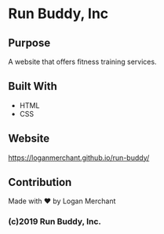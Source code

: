 # Run Buddy, Inc

## Purpose
A website that offers fitness training services.

## Built With
* HTML
* CSS

## Website
https://loganmerchant.github.io/run-buddy/

## Contribution
Made with ❤️ by Logan Merchant

### (c)2019 Run Buddy, Inc.
